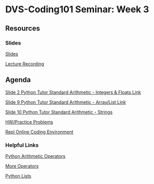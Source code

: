 # DVS-Coding101 Seminar: Week 3

## Resources
### Slides
[Slides](https://docs.google.com/presentation/d/1HSv_UufXvqS2ZWzwqf1J0zCEcqS-Z53FBkzup8iON44/edit?usp=sharing)

[Lecture Recording](https://youtu.be/CtOdyszZz58)

## Agenda
[Slide 2 Python Tutor Standard Arithmetic - Integers & Floats Link](http://pythontutor.com/visualize.html#code=x%20%3D%202%0Ax%20%3D%20x%20%2B%20x%0Aprint%28x%29%0Ax%20-%3D%201%0Aprint%28x%29%0Ax%20%3D%20x%20*%202%0Aprint%28x%29%0Ax%20%3D%206%20/%203%0Aprint%28x%29%0Ax%20%3D%209%20//%205%20%0Aprint%28x%29%0Ax%20%3D%202%20**%202%0Aprint%28x%29%0Ax%20%3D%2010%20%25%203%0Aprint%28x%29&cumulative=false&heapPrimitives=nevernest&mode=edit&origin=opt-frontend.js&py=3&rawInputLstJSON=%5B%5D&textReferences=false)

[Slide 9 Python Tutor Standard Arithmetic - Array/List Link](http://pythontutor.com/visualize.html#code=fruits%20%3D%20%5B%22apple%22,%20%22banana%22,%20%22cherry%22%5D%0Afruits.append%28%22orange%22%29%0Aprint%28fruits%29%0Afruits.remove%28%22cherry%22%29%0Aprint%28fruits%29%0Afruits.insert%281,%20%22cherry%22%29%0Aprint%28fruits%29%0Aprint%28fruits.index%28%22banana%22%29%29%0A%0Afruits%5B0%5D%20%3D%20%22green%20apple%22%0Atemp%20%3D%20fruits%5B0%5D%0Aprint%28temp%29&cumulative=false&heapPrimitives=nevernest&mode=edit&origin=opt-frontend.js&py=3&rawInputLstJSON=%5B%5D&textReferences=false)

[Slide 10 Python Tutor Standard Arithmetic - Strings](http://www.pythontutor.com/visualize.html#code=s%20%3D%20%22python%20%22%0At%20%3D%20%22rocks%22%0Afinal%20%3D%20s%20%2B%20t%0Aprint%28final%29%0Am%20%3D%20%22!%22%0Afinal%20%3D%20s%20%2B%20m%20*%203%0Aprint%28final%29&cumulative=false&heapPrimitives=nevernest&mode=edit&origin=opt-frontend.js&py=3&rawInputLstJSON=%5B%5D&textReferences=false)

[HW/Practice Problems](http://pythontutor.com/visualize.html#code=%23For%20questions%201-9,%20add%20the%20int%20or%20the%20float%0A%23that%20will%20make%20the%20print%20statement%20true%20in%20spot%0A%23%20denoted%20by%20the%20*Your%20answer%20here!*%20.%20Watch%20out%0A%23%20x%20is%20not%20always%20being%20updated%20so%20keep%20careful%20%0A%23%20track%20what%20the%20value%20of%20x%20is.%0Aprint%28%22%23Question%201%3A%22%29%0Ax%20%3D%203%0Aprint%28x%2B1%20%3D%3D%20*Your%20answer%20here!*%29%0A%0Aprint%28%22%23Question%202%3A%22%29%0Aprint%28x%20%3D%3D%20*Your%20answer%20here!*%29%0A%0Aprint%28%22%23Question%203%3A%22%29%0Ax%20-%3D%202%0Aprint%28x%20%3D%3D%20*Your%20answer%20here!*%29%20%0A%0Aprint%28%22%23Question%204%3A%22%29%0Ax%20%3D%204%20%23setting%20the%20value%20of%20x%20to%204.%0Aprint%28x%20*%202%20%3D%3D%20*Your%20answer%20here!*%29%0A%0Aprint%28%22%23Question%205%3A%22%29%0Aprint%28x%20/%202%20%3D%3D%20*Your%20answer%20here!*%29%0A%0Aprint%28%22%23Question%206%3A%22%29%0Aprint%28x%20//%202%20%3D%3D%20*Your%20answer%20here!*%29%0A%0Aprint%28%22%23Question%207%3A%22%29%0Ax%20%3D%202%20**%203%0Aprint%28x%20%3D%3D%20*Your%20answer%20here!*%29%0A%0Aprint%28%22%23Question%208%3A%22%29%0Ax%20%3D%209%20%25%206%0Aprint%28x%20%3D%3D%20*Your%20answer%20here!*%29%0A%0Aprint%28%22%23Question%209%3A%22%29%0Ax%20%3D%204%20*%20-2%0Aprint%28x%20%3D%3D%20*Your%20answer%20here!*%29%0A%0A%23Write%20the%20type%20of%20x%20in%20*Your%20answer%20here!*.%0A%23Hint%3A%20is%20it%20an%20int%20or%20float%3F%0Aprint%28%22%23Question%2010%3A%22%29%0Ax%20%3D%202%20%2B%201.0%0Aprint%28type%28x%29%20%3D%3D%20*Your%20answer%20here!*%29%20%0A%0Aprint%28%22%23Question%2011%3A%22%29%0Afruits%20%3D%20%5B%22apple%22,%20%22banana%22,%20%22cherry%22%5D%0A%0A%23append%20your%20favorite%20fruit%20to%20the%20list!%0A%0A%23remove%20your%20least%20favorite%20fruit!%0A%0A%0Aprint%28%22%23Question%2012%3A%22%29%0As%20%3D%20%22Coding%20%22%0At%20%3D%20%22101%22%0A%23In%20the%20print%20below%20add%20the%20statement%20that%20%0A%23would%20print%20%22Coding%20101%22.%0Aprint%28%29%0A&cumulative=false&heapPrimitives=nevernest&mode=edit&origin=opt-frontend.js&py=3&rawInputLstJSON=%5B%5D&textReferences=false)

[Repl Online Coding Environment](http://repl.it/)

### Helpful Links
[Python Arithmetic Operators](https://www.tutorialspoint.com/python/arithmetic_operators_example.htm)

[More Operators](https://www.programiz.com/python-programming/operators)

[Python Lists](https://www.w3schools.com/python/python_lists.asp)
